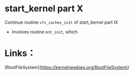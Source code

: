 # **start\_kernel part X**

Continue routine `vfs_caches_init` of start\_kernel part IX

* Involves routine `mnt_init`, which 



# Links：

\[RootFileSystem\]\(https://kernelnewbies.org/RootFileSystem\)



